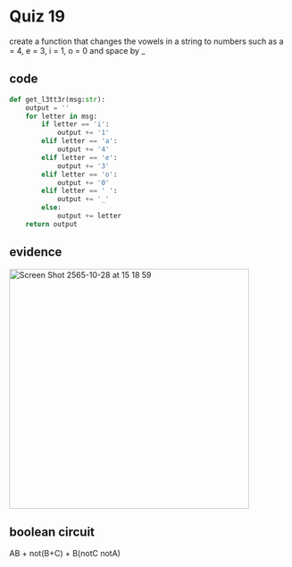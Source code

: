 # Quiz 19

create a function that changes the vowels in a string to numbers such as a = 4, e = 3, i = 1, o = 0 and space by _

## code

```py
def get_l3tt3r(msg:str):
    output = ''
    for letter in msg:
        if letter == 'i':
            output += '1'
        elif letter == 'a':
            output += '4'
        elif letter == 'e':
            output += '3'
        elif letter == 'o':
            output += '0'
        elif letter == ' ':
            output += '_'
        else:
            output += letter
    return output
```

## evidence

<img width="429" alt="Screen Shot 2565-10-28 at 15 18 59" src="https://user-images.githubusercontent.com/111941936/198516990-156c5142-b6d4-4d9b-a399-4ab6a44c86ac.png">

## boolean circuit

AB + not(B+C) + B(notC notA)
